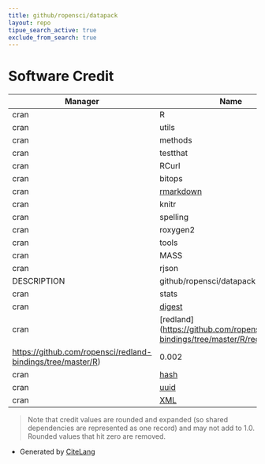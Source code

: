 ```yaml
---
title: github/ropensci/datapack
layout: repo
tipue_search_active: true
exclude_from_search: true
---
```

# Software Credit

|Manager|Name|Credit|
|-------|----|------|
|cran|R|0.364|
|cran|utils|0.192|
|cran|methods|0.113|
|cran|testthat|0.074|
|cran|RCurl|0.039|
|cran|bitops|0.039|
|cran|[rmarkdown](https://github.com/rstudio/rmarkdown)|0.025|
|cran|knitr|0.025|
|cran|spelling|0.025|
|cran|roxygen2|0.025|
|cran|tools|0.022|
|cran|MASS|0.016|
|cran|rjson|0.016|
|DESCRIPTION|github/ropensci/datapack|0.01|
|cran|stats|0.006|
|cran|[digest](https://github.com/eddelbuettel/digest)|0.002|
|cran|[redland](https://github.com/ropensci/redland-bindings/tree/master/R/redland
https://github.com/ropensci/redland-bindings/tree/master/R)|0.002|
|cran|[hash](http://www.johnhughes.org)|0.002|
|cran|[uuid](http://www.rforge.net/uuid)|0.002|
|cran|[XML](http://www.omegahat.net/RSXML/)|0.002|


> Note that credit values are rounded and expanded (so shared dependencies are represented as one record) and may not add to 1.0. Rounded values that hit zero are removed.


- Generated by [CiteLang](https://github.com/vsoch/citelang)
